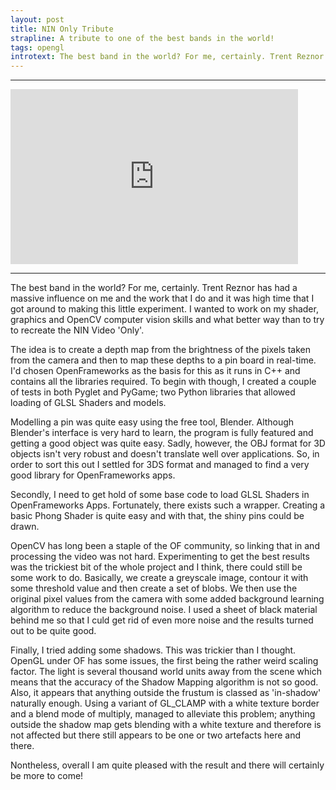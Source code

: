 ```yaml
--- 
layout: post
title: NIN Only Tribute
strapline: A tribute to one of the best bands in the world!
tags: opengl
introtext: The best band in the world? For me, certainly. Trent Reznor has had a massive influence on me and the work that I do and it was high time that I got around to making this little experiment. I wanted to work on my shader, graphics and OpenCV computer vision skills and what better way than to try to recreate the NIN Video 'Only'.
---
```


<div class="clearfix"></div>
<hr/>
<iframe src="https://player.vimeo.com/video/9788437" width="460" height="280" frameborder="0" webkitAllowFullScreen mozallowfullscreen allowFullScreen></iframe> 
<div class="clearfix"></div>
<hr/>

The best band in the world? For me, certainly. Trent Reznor has had a massive influence on me and the work that I do and it was high time that I got around to making this little experiment. I wanted to work on my shader, graphics and OpenCV computer vision skills and what better way than to try to recreate the NIN Video 'Only'.

The idea is to create a depth map from the brightness of the pixels taken from the camera and then to map these depths to a pin board in real-time. I'd chosen OpenFrameworks as the basis for this as it runs in C++ and contains all the libraries required. To begin with though, I created a couple of tests in both Pyglet and PyGame; two Python libraries that allowed loading of GLSL Shaders and models.


Modelling a pin was quite easy using the free tool, Blender. Although Blender's interface is very hard to learn, the program is fully featured and getting a good object was quite easy. Sadly, however, the OBJ format for 3D objects isn't very robust and doesn't translate well over applications. So, in order to sort this out I settled for 3DS format and managed to find a very good library for OpenFrameworks apps. 

Secondly, I need to get hold of some base code to load GLSL Shaders in OpenFrameworks Apps. Fortunately, there exists such a wrapper. Creating a basic Phong Shader is quite easy and with that, the shiny pins could be drawn.

OpenCV has long been a staple of the OF community, so linking that in and processing the video was not hard. Experimenting to get the best results was the trickiest bit of the whole project and I think, there could still be some work to do. Basically, we create a greyscale image, contour it with some threshold value and then create a set of blobs. We then use the original pixel values from the camera with some added background learning algorithm to reduce the background noise. I used a sheet of black material behind me so that I culd get rid of even more noise and the results turned out to be quite good.


Finally, I tried adding some shadows. This was trickier than I thought. OpenGL under OF has some issues, the first being the rather weird scaling factor. The light is several thousand world units away from the scene which means that the accuracy of the Shadow Mapping algorithm is not so good. Also, it appears that anything outside the frustum is classed as 'in-shadow' naturally enough. Using a variant of GL_CLAMP with a white texture border and a blend mode of multiply, managed to alleviate this problem; anything outside the shadow map gets blending with a white texture and therefore is not affected but there still appears to be one or two artefacts here and there.

Nontheless, overall I am quite pleased with the result and there will certainly be more to come!
